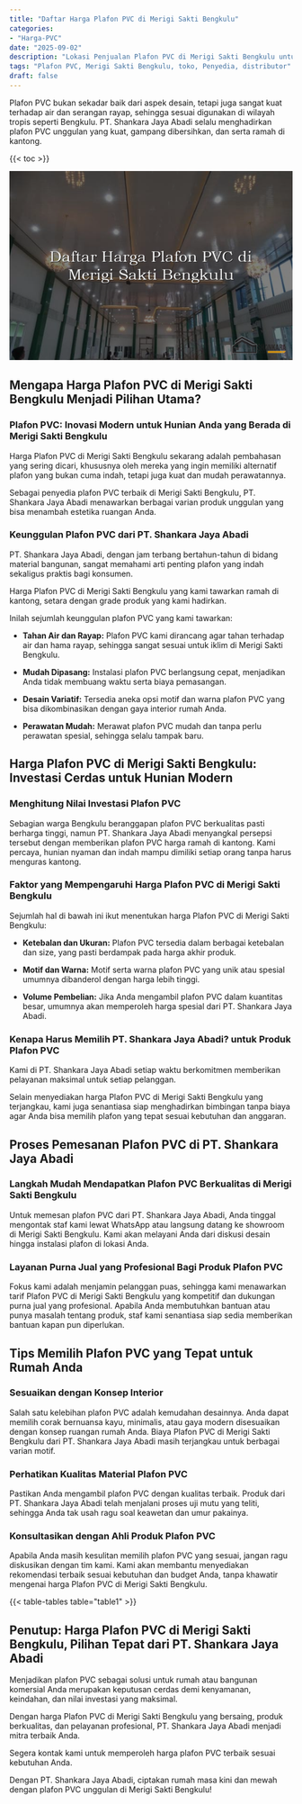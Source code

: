 ```yaml
---
title: "Daftar Harga Plafon PVC di Merigi Sakti Bengkulu"
categories: 
- "Harga-PVC"
date: "2025-09-02"
description: "Lokasi Penjualan Plafon PVC di Merigi Sakti Bengkulu untuk hunian, kantor, serta toko. Material terbaik, variasi motif, warna menarik, beserta servis pemasangan oleh tenaga ahli ahli dan kepastian resmi!|Layanan penjualan Plafon PVC di Merigi Sakti Bengkulu untuk keperluan rumah, kantor, atau toko, beserta panel berkualitas dan pemasangan oleh tenaga ahli berpengalaman dan jaminan resmi.|Alternatif Plafon PVC di Merigi Sakti Bengkulu yang andal untuk tempat tinggal, office, serta toko, dengan panel terbaik dan instalasi oleh tenaga ahli ahli dan garansi resmi.|Penjualan Plafon PVC di Merigi Sakti Bengkulu untuk rumah, perkantoran, dan ritel, dengan material unggulan dan penempatan dikerjakan oleh tenaga ahli profesional, disertai beserta jaminan resmi.}"
tags: "Plafon PVC, Merigi Sakti Bengkulu, toko, Penyedia, distributor"
draft: false
---
```


Plafon PVC bukan sekadar baik dari aspek desain, tetapi juga sangat kuat terhadap air dan serangan rayap, sehingga sesuai digunakan di wilayah tropis seperti Bengkulu. PT. Shankara Jaya Abadi selalu menghadirkan plafon PVC unggulan yang kuat, gampang dibersihkan, dan serta ramah di kantong.

{{< toc >}}

![Daftar Harga Plafon PVC di Merigi Sakti Bengkulu](/images/Harga-PVC/Daftar-Harga-Plafon-PVC-di-Merigi-Sakti-Bengkulu.png)


## Mengapa Harga Plafon PVC di Merigi Sakti Bengkulu Menjadi Pilihan Utama?

### Plafon PVC: Inovasi Modern untuk Hunian Anda yang Berada di Merigi Sakti Bengkulu

Harga Plafon PVC di Merigi Sakti Bengkulu sekarang adalah pembahasan yang sering dicari, khususnya oleh mereka yang ingin memiliki alternatif plafon yang bukan cuma indah, tetapi juga kuat dan mudah perawatannya.

Sebagai penyedia plafon PVC terbaik di Merigi Sakti Bengkulu, PT. Shankara Jaya Abadi menawarkan berbagai varian produk unggulan yang bisa menambah estetika ruangan Anda.

### Keunggulan Plafon PVC dari PT. Shankara Jaya Abadi

PT. Shankara Jaya Abadi, dengan jam terbang bertahun-tahun di bidang material bangunan, sangat memahami arti penting plafon yang indah sekaligus praktis bagi konsumen.

Harga Plafon PVC di Merigi Sakti Bengkulu yang kami tawarkan ramah di kantong, setara dengan grade produk yang kami hadirkan.

Inilah sejumlah keunggulan plafon PVC yang kami tawarkan:

- **Tahan Air dan Rayap:** Plafon PVC kami dirancang agar tahan terhadap air dan hama rayap, sehingga sangat sesuai untuk iklim di Merigi Sakti Bengkulu.

- **Mudah Dipasang:** Instalasi plafon PVC berlangsung cepat, menjadikan Anda tidak membuang waktu serta biaya pemasangan.

- **Desain Variatif:** Tersedia aneka opsi motif dan warna plafon PVC yang bisa dikombinasikan dengan gaya interior rumah Anda.

- **Perawatan Mudah:** Merawat plafon PVC mudah dan tanpa perlu perawatan spesial, sehingga selalu tampak baru.

## Harga Plafon PVC di Merigi Sakti Bengkulu: Investasi Cerdas untuk Hunian Modern

### Menghitung Nilai Investasi Plafon PVC

Sebagian warga Bengkulu beranggapan plafon PVC berkualitas pasti berharga tinggi, namun PT. Shankara Jaya Abadi menyangkal persepsi tersebut dengan memberikan plafon PVC harga ramah di kantong. Kami percaya, hunian nyaman dan indah mampu dimiliki setiap orang tanpa harus menguras kantong.

### Faktor yang Mempengaruhi Harga Plafon PVC di Merigi Sakti Bengkulu

Sejumlah hal di bawah ini ikut menentukan harga Plafon PVC di Merigi Sakti Bengkulu:

- **Ketebalan dan Ukuran:** Plafon PVC tersedia dalam berbagai ketebalan dan size, yang pasti berdampak pada harga akhir produk.

- **Motif dan Warna:** Motif serta warna plafon PVC yang unik atau spesial umumnya dibanderol dengan harga lebih tinggi.

- **Volume Pembelian:** Jika Anda mengambil plafon PVC dalam kuantitas besar, umumnya akan memperoleh harga spesial dari PT. Shankara Jaya Abadi.

### Kenapa Harus Memilih PT. Shankara Jaya Abadi? untuk Produk Plafon PVC

Kami di PT. Shankara Jaya Abadi setiap waktu berkomitmen memberikan pelayanan maksimal untuk setiap pelanggan.

Selain menyediakan harga Plafon PVC di Merigi Sakti Bengkulu yang terjangkau, kami juga senantiasa siap menghadirkan bimbingan tanpa biaya agar Anda bisa memilih plafon yang tepat sesuai kebutuhan dan anggaran.

## Proses Pemesanan Plafon PVC di PT. Shankara Jaya Abadi

### Langkah Mudah Mendapatkan Plafon PVC Berkualitas di Merigi Sakti Bengkulu

Untuk memesan plafon PVC dari PT. Shankara Jaya Abadi, Anda tinggal mengontak staf kami lewat WhatsApp atau langsung datang ke showroom di Merigi Sakti Bengkulu. Kami akan melayani Anda dari diskusi desain hingga instalasi plafon di lokasi Anda.

### Layanan Purna Jual yang Profesional Bagi Produk Plafon PVC

Fokus kami adalah menjamin pelanggan puas, sehingga kami menawarkan tarif Plafon PVC di Merigi Sakti Bengkulu yang kompetitif dan dukungan purna jual yang profesional. Apabila Anda membutuhkan bantuan atau punya masalah tentang produk, staf kami senantiasa siap sedia memberikan bantuan kapan pun diperlukan.

## Tips Memilih Plafon PVC yang Tepat untuk Rumah Anda

### Sesuaikan dengan Konsep Interior

Salah satu kelebihan plafon PVC adalah kemudahan desainnya. Anda dapat memilih corak bernuansa kayu, minimalis, atau gaya modern disesuaikan dengan konsep ruangan rumah Anda. Biaya Plafon PVC di Merigi Sakti Bengkulu dari PT. Shankara Jaya Abadi masih terjangkau untuk berbagai varian motif.

### Perhatikan Kualitas Material Plafon PVC

Pastikan Anda mengambil plafon PVC dengan kualitas terbaik. Produk dari PT. Shankara Jaya Abadi telah menjalani proses uji mutu yang teliti, sehingga Anda tak usah ragu soal keawetan dan umur pakainya.

### Konsultasikan dengan Ahli Produk Plafon PVC

Apabila Anda masih kesulitan memilih plafon PVC yang sesuai, jangan ragu diskusikan dengan tim kami. Kami akan membantu menyediakan rekomendasi terbaik sesuai kebutuhan dan budget Anda, tanpa khawatir mengenai harga Plafon PVC di Merigi Sakti Bengkulu.

{{< table-tables table="table1" >}}

## Penutup: Harga Plafon PVC di Merigi Sakti Bengkulu, Pilihan Tepat dari PT. Shankara Jaya Abadi

Menjadikan plafon PVC sebagai solusi untuk rumah atau bangunan komersial Anda merupakan keputusan cerdas demi kenyamanan, keindahan, dan nilai investasi yang maksimal.

Dengan harga Plafon PVC di Merigi Sakti Bengkulu yang bersaing, produk berkualitas, dan pelayanan profesional, PT. Shankara Jaya Abadi menjadi mitra terbaik Anda.

Segera kontak kami untuk memperoleh harga plafon PVC terbaik sesuai kebutuhan Anda.

Dengan PT. Shankara Jaya Abadi, ciptakan rumah masa kini dan mewah dengan plafon PVC unggulan di Merigi Sakti Bengkulu!